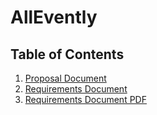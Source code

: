 # AllEvently
## Table of Contents
1. [Proposal Document](Documents/ProposalLink.md)
2. [Requirements Document](Documents/RequirementsLink.md)
3. [Requirements Document PDF](./Documents/Requirements%20Document%20(All%20Evently).pdf)
